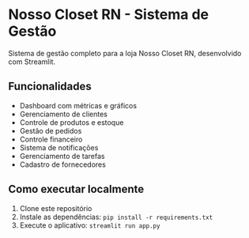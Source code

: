 # Nosso Closet RN - Sistema de Gestão

Sistema de gestão completo para a loja Nosso Closet RN, desenvolvido com Streamlit.

## Funcionalidades

- Dashboard com métricas e gráficos
- Gerenciamento de clientes
- Controle de produtos e estoque
- Gestão de pedidos
- Controle financeiro
- Sistema de notificações
- Gerenciamento de tarefas
- Cadastro de fornecedores

## Como executar localmente

1. Clone este repositório
2. Instale as dependências: `pip install -r requirements.txt`
3. Execute o aplicativo: `streamlit run app.py`
